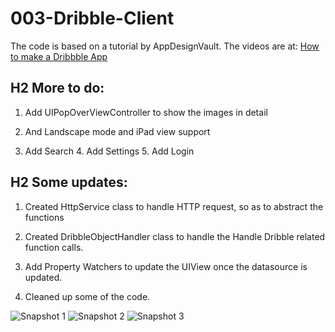 # 003-Dribble-Client
The code is based on a tutorial by AppDesignVault. The videos are at: [How to make a Dribbble App ](https://youtu.be/MtcscjMxxq4?list=PL4ihBheGxq3d-MqLokNQHbH82qMzMdTUZ)

## H2 More to do: 

1. Add UIPopOverViewController to show the images in detail 

2. And Landscape mode and iPad view support 

3. Add Search 4. Add Settings 5. Add Login

## H2 Some updates: 

1. Created HttpService class to handle HTTP request, so as to abstract the functions 

2. Created DribbleObjectHandler class to handle the Handle Dribble related function calls. 

3. Add Property Watchers to update the UIView once the datasource is updated. 

4. Cleaned up some of the code.

![Snapshot 1](https://github.com/vidaaudrey/003-Dribble-Client/blob/master/_Snapshot/snapshot1.png)
![Snapshot 2](https://github.com/vidaaudrey/003-Dribble-Client/blob/master/_Snapshot/snapshot2.png)
![Snapshot 3](https://github.com/vidaaudrey/003-Dribble-Client/blob/master/_Snapshot/snapshot3.png)
